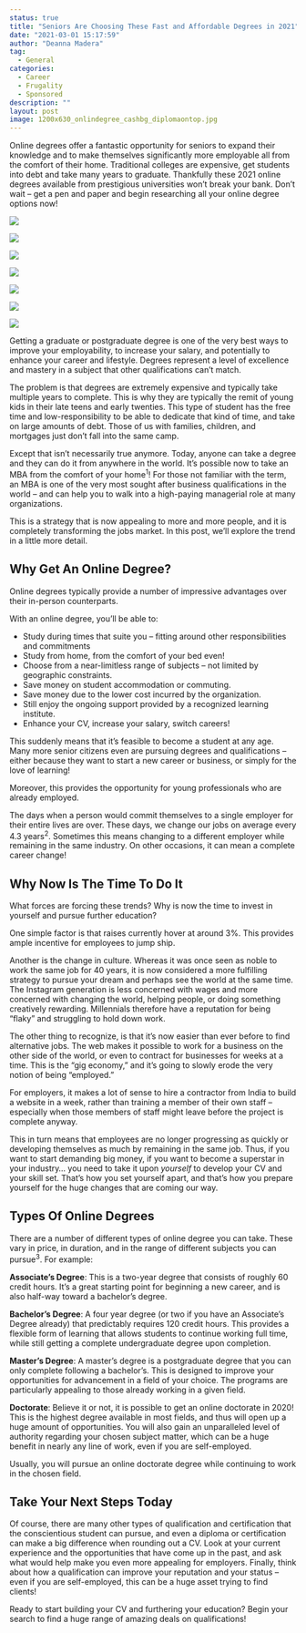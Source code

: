 ```yaml
---
status: true
title: "Seniors Are Choosing These Fast and Affordable Degrees in 2021"
date: "2021-03-01 15:17:59"
author: "Deanna Madera"
tag:
  - General
categories:
  - Career
  - Frugality
  - Sponsored
description: ""
layout: post
image: 1200x630_onlindegree_cashbg_diplomaontop.jpg
---
```


Online degrees offer a fantastic opportunity for seniors to expand their knowledge and to make themselves significantly more employable all from the comfort of their home. Traditional colleges are expensive, get students into debt and take many years to graduate. Thankfully these 2021 online degrees available from prestigious universities won’t break your bank. Don’t wait – get a pen and paper and begin researching all your online degree options now!

![](/posts/1080x1080_onlinedegree_girlredshirt_compstudying.jpg)

![](/posts/1080x1080_onlinedegree_business_charts_stock.jpg)

![](/posts/1080x1080_onlinedegree_psyc_brain.jpg)

![](/posts/1080x1080_onlinedegree_computercode_screen.jpg)

![](/posts/1080x1080_onlinedegree_education_teacherwithstudents.jpg)

![](/posts/1080x1080_onlinedegree_nurse.jpg)

![](/posts/1200x628_ondeg_grandpaandkids.jpg)

Getting a graduate or postgraduate degree is one of the very best ways to improve your employability, to increase your salary, and potentially to enhance your career and lifestyle. Degrees represent a level of excellence and mastery in a subject that other qualifications can’t match.

The problem is that degrees are extremely expensive and typically take multiple years to complete. This is why they are typically the remit of young kids in their late teens and early twenties. This type of student has the free time and low-responsibility to be able to dedicate that kind of time, and take on large amounts of debt. Those of us with families, children, and mortgages just don’t fall into the same camp.

Except that isn’t necessarily true anymore. Today, anyone can take a degree and they can do it from anywhere in the world. It’s possible now to take an MBA from the comfort of your home<sup>1</sup>! For those not familiar with the term, an MBA is one of the very most sought after business qualifications in the world – and can help you to walk into a high-paying managerial role at many organizations.

This is a strategy that is now appealing to more and more people, and it is completely transforming the jobs market. In this post, we’ll explore the trend in a little more detail.

## Why Get An Online Degree?

Online degrees typically provide a number of impressive advantages over their in-person counterparts.

With an online degree, you’ll be able to:

- Study during times that suite you – fitting around other responsibilities and commitments
- Study from home, from the comfort of your bed even!
- Choose from a near-limitless range of subjects – not limited by geographic constraints.
- Save money on student accommodation or commuting.
- Save money due to the lower cost incurred by the organization.
- Still enjoy the ongoing support provided by a recognized learning institute.
- Enhance your CV, increase your salary, switch careers!

This suddenly means that it’s feasible to become a student at any age. Many more senior citizens even are pursuing degrees and qualifications – either because they want to start a new career or business, or simply for the love of learning!

Moreover, this provides the opportunity for young professionals who are already employed.

The days when a person would commit themselves to a single employer for their entire lives are over. These days, we change our jobs on average every 4.3 years<sup>2</sup>. Sometimes this means changing to a different employer while remaining in the same industry. On other occasions, it can mean a complete career change!

## Why Now Is The Time To Do It

What forces are forcing these trends? Why is now the time to invest in yourself and pursue further education?

One simple factor is that raises currently hover at around 3%. This provides ample incentive for employees to jump ship.

Another is the change in culture. Whereas it was once seen as noble to work the same job for 40 years, it is now considered a more fulfilling strategy to pursue your dream and perhaps see the world at the same time. The Instagram generation is less concerned with wages and more concerned with changing the world, helping people, or doing something creatively rewarding. Millennials therefore have a reputation for being “flaky” and struggling to hold down work.

The other thing to recognize, is that it’s now easier than ever before to find alternative jobs. The web makes it possible to work for a business on the other side of the world, or even to contract for businesses for weeks at a time. This is the “gig economy,” and it’s going to slowly erode the very notion of being “employed.”

For employers, it makes a lot of sense to hire a contractor from India to build a website in a week, rather than training a member of their own staff – especially when those members of staff might leave before the project is complete anyway.

This in turn means that employees are no longer progressing as quickly or developing themselves as much by remaining in the same job. Thus, if you want to start demanding big money, if you want to become a superstar in your industry… you need to take it upon _yourself_ to develop your CV and your skill set. That’s how you set yourself apart, and that’s how you prepare yourself for the huge changes that are coming our way.

## Types Of Online Degrees

There are a number of different types of online degree you can take. These vary in price, in duration, and in the range of different subjects you can pursue<sup>3</sup>. For example:

**Associate’s Degree**: This is a two-year degree that consists of roughly 60 credit hours. It’s a great starting point for beginning a new career, and is also half-way toward a bachelor’s degree.

**Bachelor’s Degree**: A four year degree (or two if you have an Associate’s Degree already) that predictably requires 120 credit hours. This provides a flexible form of learning that allows students to continue working full time, while still getting a complete undergraduate degree upon completion.

**Master’s Degree**: A master’s degree is a postgraduate degree that you can only complete following a bachelor’s. This is designed to improve your opportunities for advancement in a field of your choice. The programs are particularly appealing to those already working in a given field.

**Doctorate**: Believe it or not, it is possible to get an online doctorate in 2020! This is the highest degree available in most fields, and thus will open up a huge amount of opportunities. You will also gain an unparalleled level of authority regarding your chosen subject matter, which can be a huge benefit in nearly any line of work, even if you are self-employed.

Usually, you will pursue an online doctorate degree while continuing to work in the chosen field.

## Take Your Next Steps Today

Of course, there are many other types of qualification and certification that the conscientious student can pursue, and even a diploma or certification can make a big difference when rounding out a CV. Look at your current experience and the opportunities that have come up in the past, and ask what would help make you even more appealing for employers. Finally, think about how a qualification can improve your reputation and your status – even if you are self-employed, this can be a huge asset trying to find clients!

Ready to start building your CV and furthering your education? Begin your search to find a huge range of amazing deals on qualifications!
